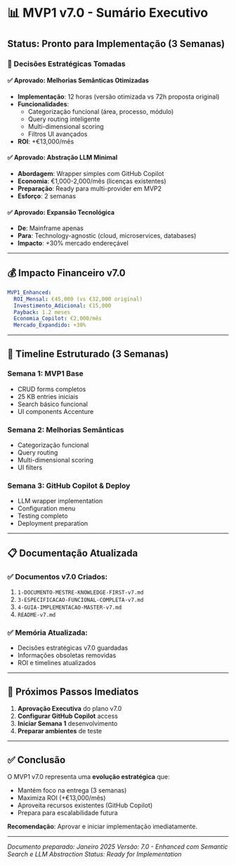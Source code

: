 # 📊 MVP1 v7.0 - Sumário Executivo

## Status: Pronto para Implementação (3 Semanas)

### 🎯 Decisões Estratégicas Tomadas

#### ✅ **Aprovado: Melhorias Semânticas Otimizadas**
- **Implementação**: 12 horas (versão otimizada vs 72h proposta original)
- **Funcionalidades**:
  - Categorização funcional (área, processo, módulo)
  - Query routing inteligente
  - Multi-dimensional scoring
  - Filtros UI avançados
- **ROI**: +€13,000/mês

#### ✅ **Aprovado: Abstração LLM Minimal**
- **Abordagem**: Wrapper simples com GitHub Copilot
- **Economia**: €1,000-2,000/mês (licenças existentes)
- **Preparação**: Ready para multi-provider em MVP2
- **Esforço**: 2 semanas

#### ✅ **Aprovado: Expansão Tecnológica**
- **De**: Mainframe apenas
- **Para**: Technology-agnostic (cloud, microservices, databases)
- **Impacto**: +30% mercado endereçável

---

## 💰 Impacto Financeiro v7.0

```yaml
MVP1_Enhanced:
  ROI_Mensal: €45,000 (vs €32,000 original)
  Investimento_Adicional: €15,000
  Payback: 1.2 meses
  Economia_Copilot: €2,000/mês
  Mercado_Expandido: +30%
```

---

## 📅 Timeline Estruturado (3 Semanas)

### **Semana 1: MVP1 Base**
- CRUD forms completos
- 25 KB entries iniciais
- Search básico funcional
- UI components Accenture

### **Semana 2: Melhorias Semânticas**
- Categorização funcional
- Query routing
- Multi-dimensional scoring
- UI filters

### **Semana 3: GitHub Copilot & Deploy**
- LLM wrapper implementation
- Configuration menu
- Testing completo
- Deployment preparation

---

## 📋 Documentação Atualizada

### ✅ **Documentos v7.0 Criados:**
1. `1-DOCUMENTO-MESTRE-KNOWLEDGE-FIRST-v7.md`
2. `3-ESPECIFICACAO-FUNCIONAL-COMPLETA-v7.md`
3. `4-GUIA-IMPLEMENTACAO-MASTER-v7.md`
4. `README-v7.md`

### ✅ **Memória Atualizada:**
- Decisões estratégicas v7.0 guardadas
- Informações obsoletas removidas
- ROI e timelines atualizados

---

## 🚀 Próximos Passos Imediatos

1. **Aprovação Executiva** do plano v7.0
2. **Configurar GitHub Copilot** access
3. **Iniciar Semana 1** desenvolvimento
4. **Preparar ambientes** de teste

---

## ✅ Conclusão

O MVP1 v7.0 representa uma **evolução estratégica** que:
- Mantém foco na entrega (3 semanas)
- Maximiza ROI (+€13,000/mês)
- Aproveita recursos existentes (GitHub Copilot)
- Prepara para escalabilidade futura

**Recomendação**: Aprovar e iniciar implementação imediatamente.

---

*Documento preparado: Janeiro 2025*
*Versão: 7.0 - Enhanced com Semantic Search e LLM Abstraction*
*Status: Ready for Implementation*
